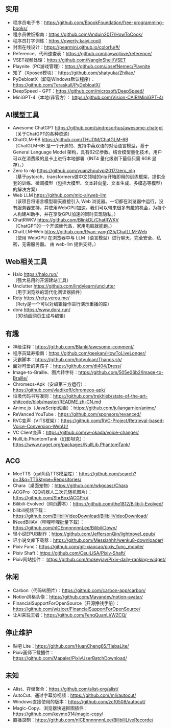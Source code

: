 ## 实用
+ 程序员电子书：https://github.com/EbookFoundation/free-programming-books/
+ 程序员做饭指南：https://github.com/Anduin2017/HowToCook/
+ 程序员打字训练：https://qwerty.kaiyi.cool/
+ 封面在线设计：https://pearmini.github.io/colorfu/#/
+ Reference、代码速查表：https://github.com/jaywcjlove/reference/
+ VSET视频处理：https://github.com/NangInShell/VSET
+ Playnite（PC游戏管理）：https://github.com/JosefNemec/Playnite
+ 知了（Xposed模块）：https://github.com/shatyuka/Zhiliao/
+ PyDebloatX（卸载Windows默认程序）：https://github.com/Teraskull/PyDebloatX/
+ DeepSpeed - GPT：https://github.com/microsoft/DeepSpeed/
+ MiniGPT-4（本地/非官方）： https://github.com/Vision-CAIR/MiniGPT-4/

## AI模型工具
+ Awesome ChatGPT <https://github.com/sindresorhus/awesome-chatgpt>  
（关于ChatGPT的各种资源）
+ ChatGLM-6B <https://github.com/THUDM/ChatGLM-6B>  
（ChatGLM-6B 是一个开源的、支持中英双语的对话语言模型，基于 General Language Model 架构，具有62亿参数。结合模型量化技术，用户可以在消费级的显卡上进行本地部署（INT4 量化级别下最低只需 6GB 显存）。）
+ Zero to nlp <https://github.com/yuanzhoulvpi2017/zero_nlp>  
（基于pytorch、transformers做中文领域的nlp开箱即用的训练框架，提供全套的训练、微调模型（包括大模型、文本转向量、文本生成、多模态等模型）的解决方案）
+ Web LLM <https://github.com/mlc-ai/web-llm>  
（该项目将语言模型聊天直接引入 Web 浏览器。一切都在浏览器中运行，没有服务器支持，并使用WebGPU加速。我们可以带来很多有趣的机会，为每个人构建AI助手，并在享受GPU加速的同时实现隐私。）
+ ChatRWKV <https://github.com/BlinkDL/ChatRWKV>  
（ChatGPT的一个开源替代品，家用电脑就能跑。）
+ ChatLLM-Web <https://github.com/Ryan-yang125/ChatLLM-Web>  
（使用 WebGPU 在浏览器中与 LLM（语言模型）进行聊天，完全安全、私密，无需服务器。 由 web-llm 提供支持。）

## Web相关工具
- Halo <https://halo.run/>  
（强大易用的开源建站工具）
- Unclutter <https://github.com/lindylearn/unclutter>  
（用于浏览器的现代化阅读器插件）
- Rety <https://rety.verou.me/>  
（Rety是一个可以对编辑操作进行演示重播的库）
- dora <https://www.dora.run/>  
（3D动画网页生成与编辑）

## 有趣
+ 神级注释：https://github.com/Blankj/awesome-comment/
+ 程序员延寿指南：https://github.com/geekan/HowToLiveLonger/
+ 灭霸脚本：https://github.com/hotvulcan/Thanos.sh/
+ 面对可爱的男孩子：https://github.com/di404/Dress/
+ Image-to-Braille、图片转字符：https://github.com/505e06b2/Image-to-Braille/
+ Chromeos-Apk（安卓第三方运行）：https://github.com/vladikoff/chromeos-apk/
+ 垃圾代码书写准则：https://github.com/trekhleb/state-of-the-art-shitcode/blob/master/README.zh-CN.md
+ Anime.js（JavaScript动画）：https://github.com/juliangarnier/anime/
+ ReVanced YouTube：https://github.com/sponsors/revanced/
+ RVC变声（VITS框架）：https://github.com/RVC-Project/Retrieval-based-Voice-Conversion-WebUI/
+ VC Client变声：https://github.com/w-okada/voice-changer/
+ NullLib.PhantomTank（幻影坦克）： https://www.nuget.org/packages/NullLib.PhantomTank/
## ACG
+ MoeTTS（gal角色TTS模型库）：https://github.com/search?p=3&q=TTS&type=Repositories/
+ Chara（桌面宠物）：https://github.com/wkgcass/Chara
+ ACGPro（QQ机器人二次元随机图片）：https://github.com/ShrBox/ACGPro/
+ Bilibili-Evolved（网页脚本）：https://github.com/the1812/Bilibili-Evolved/
+ bilibili视频下载：https://github.com/BilibiliVideoDownload/BilibiliVideoDownload/
+ INeedBiliAV（哔哩哔哩批量下载）：https://github.com/nICEnnnnnnnLee/BilibiliDown/
+ 轻小说EPUB制作：https://github.com/JeffersonQin/lightnovel_epub/
+ 轻小说文库下载器：https://github.com/Messiahhh/wenku8-downloader/
+ Pixiv Func：https://github.com/git-xiaocao/pixiv_func_mobile/
+ Pixiv Shaft：https://github.com/CeuiLiSA/Pixiv-Shaft/
+ Pixiv网站挂件： https://github.com/mokeyjay/Pixiv-daily-ranking-widget/
## 休闲
+ Carbon（代码转图片）：https://github.com/carbon-app/carbon/
+ Notion风格头像：https://github.com/Mayandev/notion-avatar/
+ FinancialSupportForOpenSource（开源挣钱手册）：https://github.com/wizicer/FinancialSupportForOpenSource/
+ 让AI来玩王者：https://github.com/FengQuanLi/WZCQ/
## 停止维护
+ 贴吧 Lite：https://github.com/HuanCheng65/TiebaLite/
+ Pixiv画师下载插件：https://github.com/Mapaler/PixivUserBatchDownload/
## 未知
+ Alist、存储聚合：https://github.com/alist-org/alist/
+ AutoCut、通过字幕剪视频：https://github.com/mli/autocut/
+ Windows直接使用的版本：https://github.com/zcf0508/autocut/
+ Magic-Copy、浏览器快速抠图插件：https://github.com/kevmo314/magic-copy/
+ 直播录制：https://github.com/nICEnnnnnnnLee/BilibiliLiveRecorde/
